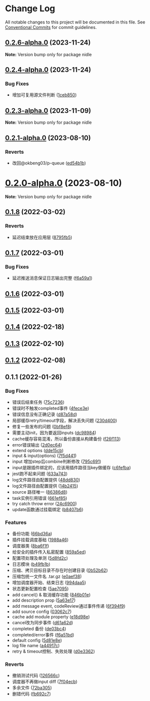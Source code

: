 # Change Log

All notable changes to this project will be documented in this file.
See [Conventional Commits](https://conventionalcommits.org) for commit guidelines.

## [0.2.6-alpha.0](https://github.com/yanuoda/nidle/compare/v0.2.5-alpha.0...v0.2.6-alpha.0) (2023-11-24)

**Note:** Version bump only for package nidle





## [0.2.4-alpha.0](https://github.com/yanuoda/nidle/compare/v0.2.3-alpha.0...v0.2.4-alpha.0) (2023-11-24)


### Bug Fixes

* 增加可复用源文件判断 ([1ceb850](https://github.com/yanuoda/nidle/commit/1ceb850fe2ff4ee9fd1f8dac7a3d5a284b41638d))





## [0.2.3-alpha.0](https://github.com/yanuoda/nidle/compare/v0.2.2-alpha.0...v0.2.3-alpha.0) (2023-11-09)

**Note:** Version bump only for package nidle





## [0.2.1-alpha.0](https://github.com/yanuoda/nidle/compare/v0.2.0-alpha.0...v0.2.1-alpha.0) (2023-08-10)


### Reverts

* 改回@okbeng03/p-queue ([ed54b1b](https://github.com/yanuoda/nidle/commit/ed54b1bd9ca6a4543fe93ecd01b248b082822440))





# [0.2.0-alpha.0](https://github.com/yanuoda/nidle/compare/v0.1.8...v0.2.0-alpha.0) (2023-08-10)

**Note:** Version bump only for package nidle





## [0.1.8](https://github.com/yanuoda/nidle/compare/v0.1.7...v0.1.8) (2022-03-02)


### Reverts

* 延迟结束放在应用层 ([8795fb5](https://github.com/yanuoda/nidle/commit/8795fb5d2ae6797566b8cc3d401e35123243f2bd))



## [0.1.7](https://github.com/yanuoda/nidle/compare/v0.1.6...v0.1.7) (2022-03-01)


### Bug Fixes

* 延迟推送消息保证日志输出完整 ([f6a59a1](https://github.com/yanuoda/nidle/commit/f6a59a13ad78ebc7bd3fe3972136b6e0cc617a23))



## [0.1.6](https://github.com/yanuoda/nidle/compare/v0.1.5...v0.1.6) (2022-03-01)



## [0.1.5](https://github.com/yanuoda/nidle/compare/v0.1.4...v0.1.5) (2022-03-01)



## [0.1.4](https://github.com/yanuoda/nidle/compare/v0.1.3...v0.1.4) (2022-02-18)



## [0.1.3](https://github.com/yanuoda/nidle/compare/v0.1.2...v0.1.3) (2022-02-10)



## [0.1.2](https://github.com/yanuoda/nidle/compare/v0.1.1...v0.1.2) (2022-02-08)



## 0.1.1 (2022-01-26)


### Bug Fixes

* 错误后结束任务 ([75c7236](https://github.com/yanuoda/nidle/commit/75c7236868f0abff562883ba2ac1cd87f8003063))
* 错误时不触发completed事件 ([4fece3e](https://github.com/yanuoda/nidle/commit/4fece3e70211d11dff2d3c8572a035b8b086298a))
* 错误信息没有正确记录 ([d87a58d](https://github.com/yanuoda/nidle/commit/d87a58d2d299c4127059ea2855dd719f4e73dc8f))
* 局部缓存retry/timeout字段，解决丢失问题 ([230d400](https://github.com/yanuoda/nidle/commit/230d4003ec85e8425fff513235078d9a03dbf998))
* 修复一些发布的问题 ([0bf8ef8](https://github.com/yanuoda/nidle/commit/0bf8ef8b15bfd7c8e2bbac7eaf1c8506356c74ab))
* 需要主动init，因为要返回inputs ([dc98984](https://github.com/yanuoda/nidle/commit/dc98984254aaf7549fec1798fd7dfec29c67670d))
* cache缓存容易混淆，所以备份直接从构建备份 ([f26f113](https://github.com/yanuoda/nidle/commit/f26f113ae7a7c112a57534c281fee32de3c7ae49))
* error错误输出 ([2d0ec64](https://github.com/yanuoda/nidle/commit/2d0ec6450d83065ee98458b7098d4d8e38d9f961))
* extend options ([dde15cb](https://github.com/yanuoda/nidle/commit/dde15cbdc4b0d58d723ceee6478e216bcb0f253e))
* input & input(options) ([7f5d441](https://github.com/yanuoda/nidle/commit/7f5d4414bf1558ed6556a3a73ee38a88434d19a7))
* input 增加step后combine判断修改 ([795c691](https://github.com/yanuoda/nidle/commit/795c6912094d2b111c78e7433febb94e938ee6c5))
* input是跟插件绑定的，应该用插件路径当key做缓存 ([c6fefba](https://github.com/yanuoda/nidle/commit/c6fefba8b1d853b10b9facbcc12abab57514bbfa))
* jest跑不起来问题 ([633a743](https://github.com/yanuoda/nidle/commit/633a743c92e9cae9e7b2a3eaefd09c7fa00c2d6a))
* log文件路径由配置提供 ([48dd830](https://github.com/yanuoda/nidle/commit/48dd83032b0aa1c2fb1b9bf39aee5a121d665702))
* log文件路径由配置提供 ([14b2415](https://github.com/yanuoda/nidle/commit/14b2415eaf3b3041c01c63a9dbd6f7e5c87a512a))
* source 路径唯一 ([86386d8](https://github.com/yanuoda/nidle/commit/86386d893bce94d06791aabea3ba2918a44e8020))
* task实例引用错误 ([661ef85](https://github.com/yanuoda/nidle/commit/661ef8515685513d0681181d0a7aa2d018a4cdb4))
* try catch throw error ([24c6900](https://github.com/yanuoda/nidle/commit/24c6900bfec41102398ca94a5f1b7d3ef32e172e))
* update函数通过挂载绑定 ([b8407b6](https://github.com/yanuoda/nidle/commit/b8407b638120fe5d67bba60f564ffc107f6bd243))


### Features

* 备份功能 ([66bd36a](https://github.com/yanuoda/nidle/commit/66bd36a745c4daf2889916bbe3586010a69d8350))
* 插件挂载调度基础 ([1988a46](https://github.com/yanuoda/nidle/commit/1988a46cf64a515c5aa98411f322582d1ed3fc29))
* 调度器类 ([8ba6f1f](https://github.com/yanuoda/nidle/commit/8ba6f1f65118b1d69785b6aac327522b9714e94f))
* 给安全的插件传入私密配置 ([859a5ed](https://github.com/yanuoda/nidle/commit/859a5ed564ac1a157a28950db75adaf75f2eb864))
* 配置项处理及单测 ([5d8fd2c](https://github.com/yanuoda/nidle/commit/5d8fd2cce1bd2a0ef407b2f816237b3f54810174))
* 日志模块 ([b49fb1b](https://github.com/yanuoda/nidle/commit/b49fb1b608cf42611a9976acdb9b6d5484aef5fe))
* 压缩、拷贝目标目录不存在时创建目录 ([0b52b62](https://github.com/yanuoda/nidle/commit/0b52b62aed4c51f09c2dec7d091c477f27b57d18))
* 压缩包统一文件名 .tar.gz ([e0aef38](https://github.com/yanuoda/nidle/commit/e0aef38e4538176be991e3501c914d6d108def7d))
* 增加调度器开始、结束日志 ([994daa5](https://github.com/yanuoda/nidle/commit/994daa57ad155c6aa1137259217169f5fd67074d))
* 状态更新配置检查 ([5ae7095](https://github.com/yanuoda/nidle/commit/5ae709578aee86c72870971e08882246c329ad64))
* add cancel() & 取消缓存功能 ([846b01e](https://github.com/yanuoda/nidle/commit/846b01eba0a5f01a3b943b17638856d152a844ff))
* add description prop ([5a63e17](https://github.com/yanuoda/nidle/commit/5a63e17cdacf88d79295ffa74002af11a20b0fc5))
* add message event, codeReview通过事件传递 ([6f394f9](https://github.com/yanuoda/nidle/commit/6f394f9e1051c3749b111a4e4af9f76b63436b67))
* add source config ([03062c7](https://github.com/yanuoda/nidle/commit/03062c7e668a7ed97a0f75741d81af1436c5ebcc))
* cache add module property ([e18d98e](https://github.com/yanuoda/nidle/commit/e18d98e7f0b3a138c08a83aeb1f61979b3ac3cb4))
* cancel改为同步事件 ([d61a62d](https://github.com/yanuoda/nidle/commit/d61a62db238e9d22c816522dad5b85bd0ef5fa94))
* completed 备份 ([de03bc4](https://github.com/yanuoda/nidle/commit/de03bc4b1f39bd3540414ae6471bc503fa6fdedc))
* completed/error事件 ([f6a51bd](https://github.com/yanuoda/nidle/commit/f6a51bd169e349ff5ec738313f4a2045af1c6c0a))
* default config ([5d81e8e](https://github.com/yanuoda/nidle/commit/5d81e8eb7d7b41601ac231c62fb98afc0949f58a))
* log file name ([a44917c](https://github.com/yanuoda/nidle/commit/a44917cceb74316bf58dcf9b0b54524cc04653be))
* retry & timeout控制、失败处理 ([d0e3362](https://github.com/yanuoda/nidle/commit/d0e3362315035a1704bf5bbccc2433029d82cccb))


### Reverts

* 撤销测试代码 ([126566c](https://github.com/yanuoda/nidle/commit/126566c601f0f8d4fc790a4b28839977080e439d))
* 调度器不再做input diff ([7f04ecb](https://github.com/yanuoda/nidle/commit/7f04ecbce015429c941221e5b4e65a455bfa9062))
* 多余文件 ([72ba305](https://github.com/yanuoda/nidle/commit/72ba30503d94bc1b8ab69099d6808fac0bb9aebc))
* 删错代码 ([fb692c7](https://github.com/yanuoda/nidle/commit/fb692c7ef64d7a8b8ce38ee99f929cdc737963e3))

